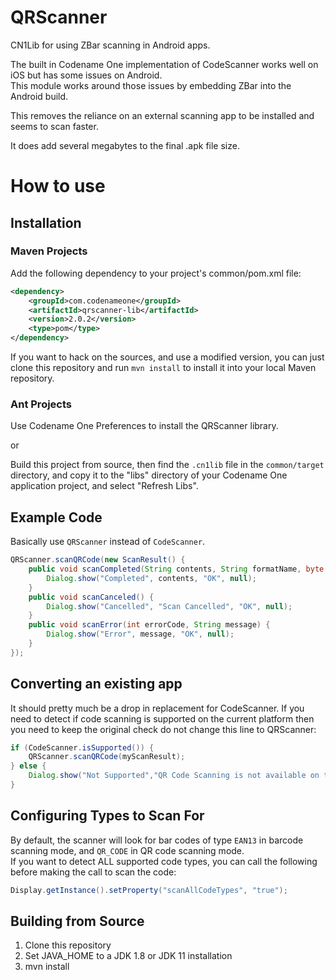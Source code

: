 QRScanner
=========

CN1Lib for using ZBar scanning in Android apps.

The built in Codename One implementation of CodeScanner works well on iOS but has some issues on Android.  
This module works around those issues by embedding ZBar into the Android build.

This removes the reliance on an external scanning app to be installed and seems to scan faster.

It does add several megabytes to the final .apk file size.

How to use
==========

Installation
------------

### Maven Projects

Add the following dependency to your project's common/pom.xml file:

```xml
<dependency>
    <groupId>com.codenameone</groupId>
    <artifactId>qrscanner-lib</artifactId>
    <version>2.0.2</version>
    <type>pom</type>
</dependency>
```

If you want to hack on the sources, and use a modified version, you can just clone this repository and run `mvn install` to install it into your local Maven repository.

### Ant Projects

Use Codename One Preferences to install the QRScanner library.

or

Build this project from source, then find the `.cn1lib` file in the `common/target` directory, and copy it to the "libs" directory of your Codename One application project, and select "Refresh Libs".

Example Code
------------
Basically use `QRScanner` instead of `CodeScanner`.

```java
QRScanner.scanQRCode(new ScanResult() {
    public void scanCompleted(String contents, String formatName, byte[] rawBytes) {
        Dialog.show("Completed", contents, "OK", null);
    }
    public void scanCanceled() {
        Dialog.show("Cancelled", "Scan Cancelled", "OK", null);
    }
    public void scanError(int errorCode, String message) {
        Dialog.show("Error", message, "OK", null);
    }
});
```

Converting an existing app
--------------------------

It should pretty much be a drop in replacement for CodeScanner.  If you need to detect if code scanning is supported on the current platform then you need to keep the original check
do not change this line to QRScanner:

```java
if (CodeScanner.isSupported()) {
    QRScanner.scanQRCode(myScanResult);
} else {
    Dialog.show("Not Supported","QR Code Scanning is not available on this device","OK",null);
}
```

## Configuring Types to Scan For

By default, the scanner will look for bar codes of type `EAN13` in barcode scanning mode, and `QR_CODE` in QR code scanning mode.  
If you want to detect ALL supported code types, you can call the following before making the call to scan the code:

```java
Display.getInstance().setProperty("scanAllCodeTypes", "true");
```

## Building from Source

1. Clone this repository
2. Set JAVA_HOME to a JDK 1.8 or JDK 11 installation 
3. mvn install
